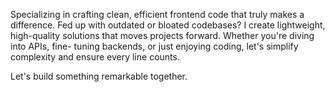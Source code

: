 Specializing in crafting clean, efficient frontend code that truly makes a difference. Fed up with outdated or bloated codebases? I create lightweight, high-quality solutions that moves projects forward. Whether you're diving into APIs, fine- tuning backends, or just enjoying coding, let's simplify complexity and ensure every line counts. 

Let's build something remarkable together.
